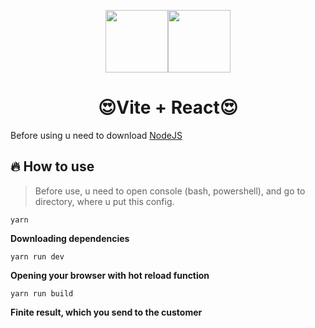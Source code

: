 <p align="center"><img src="https://vitejs.dev/logo.svg" height="100"/><img src="https://profilinator.rishav.dev/skills-assets/react-original-wordmark.svg" height="100"/></p>
<h1 align="center">😍Vite + React😍</h1>
Before using u need to download <a href="https://nodejs.org/" target="_blank">NodeJS</a>


## 🔥 How to use
>Before use, u need to open console (bash, powershell), and go to directory, where u put this config.
```
yarn
  ```   
**Downloading dependencies**
```
yarn run dev
  ```
**Opening your browser with hot reload function**
```
yarn run build
  ```
**Finite result, which you send to the customer**
